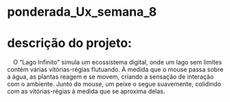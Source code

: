# ponderada_Ux_semana_8

# descrição do projeto:

&emsp;O “Lago Infinito” simula um ecossistema digital, onde um lago sem limites contém várias vitórias-régias flutuando. À medida que o mouse passa sobre a água, as plantas reagem e se movem, criando a sensação de interação com o ambiente. Junto do mouse, um peixe o segue suavemente, colidindo com as vitórias-régias à medida que se aproxima delas.